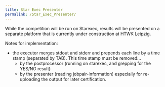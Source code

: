 ```yaml
---
title: Star Exec Presenter
permalink: /Star_Exec_Presenter/
---
```


While the competition will be run on Starexec, results will be presented on a separate platform that is currently under construction at HTWK Leipzig.

Notes for implementation:

-   the executor merges stdout and stderr and prepends each line by a time stamp (separated by TAB). This time stamp must be removed...
    -   by the postprocessor (running on starexec, and grepping for the YES/NO result)
    -   by the presenter (reading jobpair-information) especially for re-uploading the output for later certification.
